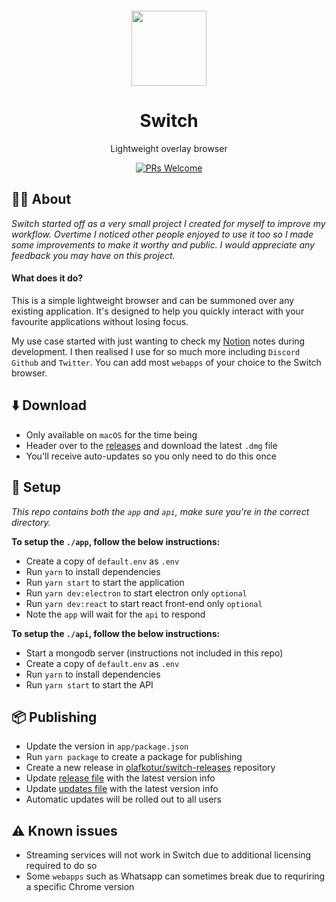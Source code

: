 <p align="center">
  <a href="https://switchapp.dev.com">
    <img width="120px" style="margin-top: 30px" src="https://switchapp.dev/static/media/switch-icon.d468bbb2.png">
  </a>
</p>

<h1 align="center">Switch</h1>

<div align="center">

Lightweight overlay browser

[![PRs Welcome](https://img.shields.io/badge/PRs-welcome-brightgreen.svg?style=flat-square)](http://makeapullrequest.com)

</div>

## 👋🏽 About
*Switch started off as a very small project I created for myself to improve my workflow. Overtime I noticed other people enjoyed to use it too so I made some improvements to make it worthy and public. I would appreciate any feedback you may have on this project.*

#### What does it do?
This is a simple lightweight browser and can be summoned over any existing application. It's designed to help you quickly interact with your favourite applications without losing focus.

My use case started with just wanting to check my [Notion](https://notion.so) notes during development. I then realised I use for so much more including `Discord` `Github` and `Twitter`. You can add most `webapps` of your choice to the Switch browser.

## ⬇️ Download
* Only available on `macOS` for the time being
* Header over to the [releases](https://github.com/olafkotur/switch/releases) and download the latest `.dmg` file
* You'll receive auto-updates so you only need to do this once

## 🔨  Setup
*This repo contains both the `app` and `api`, make sure you're in the correct directory.*

**To setup the `./app`, follow the below instructions:**
* Create a copy of `default.env` as `.env`
* Run `yarn` to install dependencies
* Run `yarn start` to start the application
* Run `yarn dev:electron` to start electron only `optional`
* Run `yarn dev:react` to start react front-end only `optional`
* Note the `app` will wait for the `api` to respond

**To setup the `./api`, follow the below instructions:**
* Start a mongodb server (instructions not included in this repo)
* Create a copy of `default.env` as `.env`
* Run `yarn` to install dependencies
* Run `yarn start` to start the API

## 📦 Publishing
* Update the version in `app/package.json`
* Run `yarn package` to create a package for publishing
* Create a new release in [olafkotur/switch-releases](https://github.com/olafkotur/switch-releases/releases) repository
* Update [release file](https://github.com/olafkotur/switch-releases/blob/master/release.json) with the latest version info
* Update [updates file](https://github.com/olafkotur/switch-releases/blob/master/updates.json) with the latest version info
* Automatic updates will be rolled out to all users

## ⚠️ Known issues
* Streaming services will not work in Switch due to additional licensing required to do so
* Some `webapps` such as Whatsapp can sometimes break due to requriring a specific Chrome version